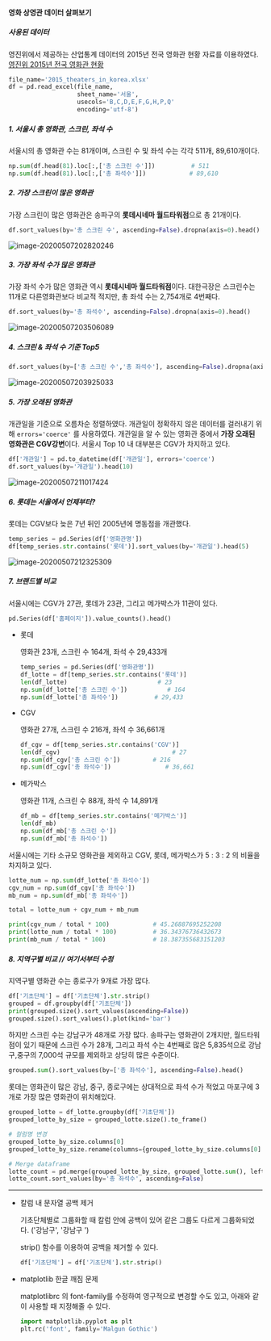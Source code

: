 #### 영화 상영관 데이터 살펴보기



##### 사용된 데이터

영진위에서 제공하는 산업통계 데이터의 2015년 전국 영화관 현황 자료를 이용하였다.  [영진위 2015년 전국 영화관 현황](https://www.kofic.or.kr/kofic/business/board/selectBoardDetail.do?boardNumber=2)

```python
file_name='2015_theaters_in_korea.xlsx'
df = pd.read_excel(file_name,
                   sheet_name='서울',
                   usecols='B,C,D,E,F,G,H,P,Q'
                   encoding='utf-8')
```



##### 1. 서울시 총 영화관, 스크린, 좌석 수

서울시의 총 영화관 수는 81개이며, 스크린 수 및 좌석 수는 각각 511개,  89,610개이다. 

```python
np.sum(df.head(81).loc[:,['총 스크린 수']])			# 511
np.sum(df.head(81).loc[:,['총 좌석수']])			# 89,610 
```



##### 2. 가장 스크린이 많은 영화관

가장 스크린이 많은 영화관은 송파구의 **롯데시네마 월드타워점**으로 총 21개이다. 

```python
df.sort_values(by='총 스크린 수', ascending=False).dropna(axis=0).head()
```

![image-20200507202820246](C:\Users\dgjun\AppData\Roaming\Typora\typora-user-images\image-20200507202820246.png)



##### 3. 가장 좌석 수가 많은 영화관

가장 좌석 수가 많은 영화관 역시 **롯데시네마 월드타워점**이다. 대한극장은 스크린수는 11개로 다른영화관보다 비교적 적지만, 총 좌석 수는 2,754개로 4번째다.

```python
df.sort_values(by='총 좌석수', ascending=False).dropna(axis=0).head()
```

![image-20200507203506089](C:\Users\dgjun\AppData\Roaming\Typora\typora-user-images\image-20200507203506089.png)



##### 4. 스크린 & 좌석 수 기준 Top5

```python
df.sort_values(by=['총 스크린 수','총 좌석수'], ascending=False).dropna(axis=0).head()
```

![image-20200507203925033](C:\Users\dgjun\AppData\Roaming\Typora\typora-user-images\image-20200507203925033.png)



##### 5. 가장 오래된 영화관

개관일을 기준으로 오름차순 정렬하였다. 개관일이 정확하지 않은 데이터를 걸러내기 위해 `errors='coerce'` 를 사용하였다. 개관일을 알 수 있는 영화관 중에서 **가장 오래된 영화관은 CGV강변**이다.  서울시 Top 10 내 대부분은 CGV가 차지하고 있다.

```python
df['개관일'] = pd.to_datetime(df['개관일'], errors='coerce')
df.sort_values(by='개관일').head(10)
```

![image-20200507211017424](C:\Users\dgjun\AppData\Roaming\Typora\typora-user-images\image-20200507211017424.png)



##### 6. 롯데는 서울에서 언제부터?

롯데는 CGV보다 늦은 7년 뒤인 2005년에 명동점을 개관했다.

```python
temp_series = pd.Series(df['영화관명'])
df[temp_series.str.contains('롯데')].sort_values(by='개관일').head(5)
```

![image-20200507212325309](C:\Users\dgjun\AppData\Roaming\Typora\typora-user-images\image-20200507212325309.png)



##### 7. 브랜드별 비교

서울시에는 CGV가 27관, 롯데가 23관, 그리고 메가박스가 11관이 있다.

```python
pd.Series(df['홈페이지']).value_counts().head()
```

- 롯데

  영화관 23개, 스크린 수 164개, 좌석 수 29,433개

  ```python
  temp_series = pd.Series(df['영화관명'])
  df_lotte = df[temp_series.str.contains('롯데')]
  len(df_lotte)							# 23
  np.sum(df_lotte['총 스크린 수'])			# 164
  np.sum(df_lotte['총 좌석수'])			 # 29,433
  ```

- CGV

  영화관 27개, 스크린 수 216개, 좌석 수 36,661개

  ```python
  df_cgv = df[temp_series.str.contains('CGV')]
  len(df_cgv)								# 27
  np.sum(df_cgv['총 스크린 수'])			# 216
  np.sum(df_cgv['총 좌석수'])				# 36,661 
  ```

- 메가박스

  영화관 11개, 스크린 수 88개, 좌석 수 14,891개

  ```python
  df_mb = df[temp_series.str.contains('메가박스')]
  len(df_mb)
  np.sum(df_mb['총 스크린 수'])
  np.sum(df_mb['총 좌석수'])
  ```

서울시에는 기타 소규모 영화관을 제외하고 CGV, 롯데, 메가박스가 5 : 3 : 2 의 비율을 차지하고 있다.

 ```python
lotte_num = np.sum(df_lotte['총 좌석수'])
cgv_num = np.sum(df_cgv['총 좌석수'])
mb_num = np.sum(df_mb['총 좌석수'])

total = lotte_num + cgv_num + mb_num

print(cgv_num / total * 100)			# 45.26887695252208
print(lotte_num / total * 100)			# 36.34376736432673
print(mb_num / total * 100)				# 18.387355683151203
 ```



##### 8. 지역구별 비교 		// 여기서부터 수정



지역구별 영화관 수는 종로구가 9개로 가장 많다.

```python
df['기초단체'] = df['기초단체'].str.strip()
grouped = df.groupby(df['기초단체'])
print(grouped.size().sort_values(ascending=False))
grouped.size().sort_values().plot(kind='bar')
```



하지만 스크린 수는 강남구가 48개로 가장 많다. 송파구는 영화관이 2개지만, 월드타워점이 있기 때문에 스크린 수가 28개, 그리고 좌석 수는 4번째로 많은 5,835석으로 강남구,중구의 7,000석 규모를 제외하고 상당히 많은 수준이다.

```python
grouped.sum().sort_values(by=['총 좌석수'], ascending=False).head()
```



롯데는 영화관이 많은 강남, 중구, 종로구에는 상대적으로 좌석 수가 적었고 마포구에 3개로 가장 많은 영화관이 위치해있다. 

```python
grouped_lotte = df_lotte.groupby(df['기초단체'])
grouped_lotte_by_size = grouped_lotte.size().to_frame()

# 컬럼명 변경
grouped_lotte_by_size.columns[0]
grouped_lotte_by_size.rename(columns={grouped_lotte_by_size.columns[0]:'개수'}, inplace=True)

# Merge dataframe
lotte_count = pd.merge(grouped_lotte_by_size, grouped_lotte.sum(), left_index=True, right_index=True)
lotte_count.sort_values(by='총 좌석수', ascending=False)
```





----

- 칼럼 내 문자열 공백 제거

  기초단체별로 그룹화할 때 칼럼 안에 공백이 있어 같은 그룹도 다르게 그룹화되었다. ('강남구', '강남구  ')

  strip() 함수를 이용하여 공백을 제거할 수 있다.

  ```python
  df['기초단체'] = df['기초단체'].str.strip()
  ```

- matplotlib 한글 깨짐 문제

  matplotlibrc 의 font-family를 수정하여 영구적으로 변경할 수도 있고, 아래와 같이 사용할 때 지정해줄 수 있다.

  ```python
  import matplotlib.pyplot as plt
  plt.rc('font', family='Malgun Gothic')
  ```

  
